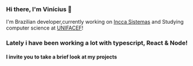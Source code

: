 ### Hi there, I'm Vinícius 👋

I'm Brazilian developer,currently working on [Incca Sistemas](https://incca.com.br/)
and Studying computer science at [UNIFACEF](https://www.unifacef.com.br/)!

### Lately i have been working a lot with typescript, React & Node!

#### I invite you to take a brief look at my projects
